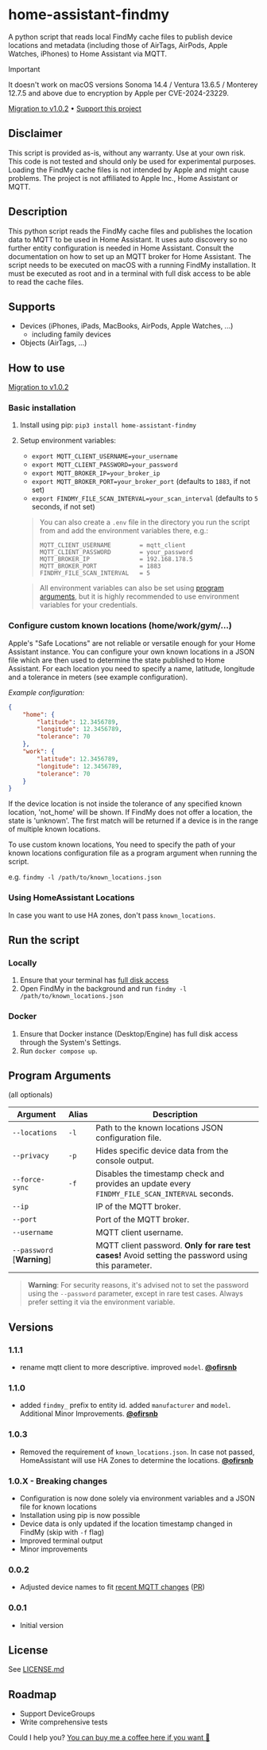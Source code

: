 # home-assistant-findmy
A python script that reads local FindMy cache files to publish device locations and metadata (including those of AirTags, AirPods, Apple Watches, iPhones) to Home Assistant via MQTT.

> [!IMPORTANT]
> It doesn't work on macOS versions Sonoma 14.4 / Ventura 13.6.5 / Monterey 12.7.5 and above due to encryption by Apple per CVE-2024-23229.

[Migration to v1.0.2](https://github.com/muehlt/home-assistant-findmy/tree/main/.github/MIGRATION_GUIDE/1.0.2.md) • 
[Support this project](https://buymeacoffee.com/muehlt)


## Disclaimer

This script is provided as-is, without any warranty. Use at your own risk.
This code is not tested and should only be used for experimental purposes.
Loading the FindMy cache files is not intended by Apple and might cause problems.
The project is not affiliated to Apple Inc., Home Assistant or MQTT.

## Description

This python script reads the FindMy cache files and publishes the location 
data to MQTT to be used in Home Assistant. It uses auto discovery so no 
further entity configuration is needed in Home Assistant. Consult the 
documentation on how to set up an MQTT broker for Home Assistant. The script
needs to be executed on macOS with a running FindMy installation. It must 
be executed as root and in a terminal with full disk access to be able 
to read the cache files.

## Supports
- Devices (iPhones, iPads, MacBooks, AirPods, Apple Watches, ...)
    - including family devices
- Objects (AirTags, ...)

## How to use

[Migration to v1.0.2](https://github.com/muehlt/home-assistant-findmy/tree/main/.github/MIGRATION_GUIDE/1.0.2.md)

### Basic installation

1. Install using pip: `pip3 install home-assistant-findmy`
2. Setup environment variables:
    - `export MQTT_CLIENT_USERNAME=your_username`
    - `export MQTT_CLIENT_PASSWORD=your_password`
    - `export MQTT_BROKER_IP=your_broker_ip`
    - `export MQTT_BROKER_PORT=your_broker_port` (defaults to `1883`, if not set)
    - `export FINDMY_FILE_SCAN_INTERVAL=your_scan_interval` (defaults to `5` seconds, if not set)

   > You can also create a `.env` file in the directory you run the script from and add the environment variables there, e.g.:
   > ```
   > MQTT_CLIENT_USERNAME        = mqtt_client
   > MQTT_CLIENT_PASSWORD        = your_password
   > MQTT_BROKER_IP              = 192.168.178.5
   > MQTT_BROKER_PORT            = 1883
   > FINDMY_FILE_SCAN_INTERVAL   = 5
   > ```
   
   > All environment variables can also be set using [program arguments](#program-arguments), but it is highly recommended 
   > to use environment variables for your credentials.

### Configure custom known locations (home/work/gym/...)

Apple's "Safe Locations" are not reliable or versatile enough for your Home Assistant instance.
You can configure your own known locations in a JSON file which are then used to determine the state published to Home Assistant.
For each location you need to specify a name, latitude, longitude and a tolerance in meters (see example configuration).


*Example configuration:*
```json
{
    "home": {
        "latitude": 12.3456789,
        "longitude": 12.3456789,
        "tolerance": 70
    },
    "work": {
        "latitude": 12.3456789,
        "longitude": 12.3456789,
        "tolerance": 70
    }
}
```

If the device location is not inside the tolerance of any specified known location, 'not_home' will be shown.
If FindMy does not offer a location, the state is 'unknown'.
The first match will be returned if a device is in the range of multiple known locations.

To use custom known locations, You need to specify the path of your known locations configuration file as a program argument when running the script.

e.g. `findmy -l /path/to/known_locations.json`

### Using HomeAssistant Locations

In case you want to use HA zones,  don't pass `known_locations`.

## Run the script

### Locally

1. Ensure that your terminal has [full disk access](https://support.apple.com/en-us/guide/security/secddd1d86a6/web)
2. Open FindMy in the background and run `findmy -l /path/to/known_locations.json`

### Docker
1. Ensure that Docker instance (Desktop/Engine) has full disk access through the System's Settings.
1. Run `docker compose up`.

## Program Arguments
(all optionals)

| Argument     | Alias | Description                                                                                         |
|--------------|-------|-----------------------------------------------------------------------------------------------------|
| `--locations` | `-l`  | Path to the known locations JSON configuration file.                                                |
| `--privacy`  | `-p`  | Hides specific device data from the console output.                                                 |
| `--force-sync` | `-f`  | Disables the timestamp check and provides an update every `FINDMY_FILE_SCAN_INTERVAL` seconds.      |
| `--ip`       |       | IP of the MQTT broker.                                                                              |
| `--port`     |       | Port of the MQTT broker.                                                                            |
| `--username` |       | MQTT client username.                                                                               |
| `--password` [**Warning**] |       | MQTT client password. **Only for rare test cases!** Avoid setting the password using this parameter. |

> **Warning**: For security reasons, it's advised not to set the password using the `--password` parameter, except in rare test cases. Always prefer setting it via the environment variable.

## Versions

### 1.1.1
- rename mqtt client to more descriptive.  improved `model`.  **[@ofirsnb](https://github.com/ofirsnb)**

### 1.1.0
- added `findmy_` prefix to entity id.   added `manufacturer` and `model`.  Additional Minor Improvements.  **[@ofirsnb](https://github.com/ofirsnb)**

### 1.0.3
- Removed the requirement of `known_locations.json`.   In case not passed,  HomeAssistant will use HA Zones to determine the locations. **[@ofirsnb](https://github.com/ofirsnb)**

### 1.0.X - Breaking changes
- Configuration is now done solely via environment variables and a JSON file for known locations
- Installation using pip is now possible
- Device data is only updated if the location timestamp changed in FindMy (skip with `-f` flag)
- Improved terminal output
- Minor improvements

### 0.0.2
- Adjusted device names to fit [recent MQTT changes](https://community.home-assistant.io/t/psa-mqtt-name-changes-in-2023-8/598099) ([PR](https://github.com/muehlt/home-assistant-findmy/pull/4))

### 0.0.1
- Initial version

## License

See [LICENSE.md](https://github.com/muehlt/home-assistant-findmy/blob/main/LICENSE.md)

## Roadmap

- Support DeviceGroups
- Write comprehensive tests

Could I help you? [You can buy me a coffee here if you want 🙏](https://buymeacoffee.com/muehlt)
